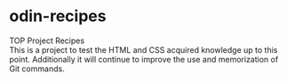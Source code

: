 # odin-recipes
TOP Project Recipes  
This is a project to test the HTML and CSS acquired knowledge up to this point. Additionally it will continue to improve the use and memorization of Git commands.